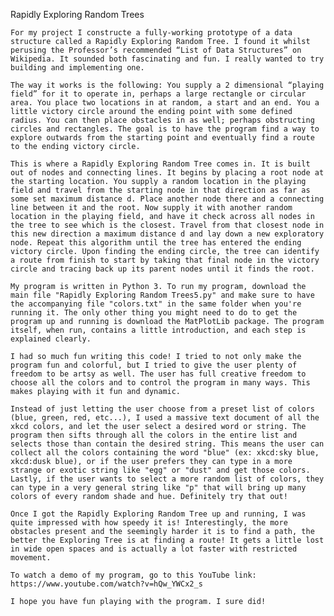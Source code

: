 Rapidly Exploring Random Trees

    For my project I constructe a fully-working prototype of a data structure called a Rapidly Exploring Random Tree. I found it whilst perusing the Professor’s recommended “List of Data Structures” on Wikipedia. It sounded both fascinating and fun. I really wanted to try building and implementing one.

    The way it works is the following: You supply a 2 dimensional “playing field” for it to operate in, perhaps a large rectangle or circular area. You place two locations in at random, a start and an end. You a little victory circle around the ending point with some defined radius. You can then place obstacles in as well; perhaps obstructing circles and rectangles. The goal is to have the program find a way to explore outwards from the starting point and eventually find a route to the ending victory circle.

    This is where a Rapidly Exploring Random Tree comes in. It is built out of nodes and connecting lines. It begins by placing a root node at the starting location. You supply a random location in the playing field and travel from the starting node in that direction as far as some set maximum distance d. Place another node there and a connecting line between it and the root. Now supply it with another random location in the playing field, and have it check across all nodes in the tree to see which is the closest. Travel from that closest node in this new direction a maximum distance d and lay down a new exploratory node. Repeat this algorithm until the tree has entered the ending victory circle. Upon finding the ending circle, the tree can identify a route from finish to start by taking that final node in the victory circle and tracing back up its parent nodes until it finds the root.

    My program is written in Python 3. To run my program, download the main file "Rapidly Exploring Random Trees5.py" and make sure to have the accompanying file "colors.txt" in the same folder when you're running it. The only other thing you might need to do to get the program up and running is download the MatPlotLib package. The program itself, when run, contains a little introduction, and each step is explained clearly.

    I had so much fun writing this code! I tried to not only make the program fun and colorful, but I tried to give the user plenty of freedom to be artsy as well. The user has full creative freedom to choose all the colors and to control the program in many ways. This makes playing with it fun and dynamic.

    Instead of just letting the user choose from a preset list of colors (blue, green, red, etc...), I used a massive text document of all the xkcd colors, and let the user select a desired word or string. The program then sifts through all the colors in the entire list and selects those than contain the desired string. This means the user can collect all the colors containing the word "blue" (ex: xkcd:sky blue, xkcd:dusk blue), or if the user prefers they can type in a more strange or exotic string like "egg" or "dust" and get those colors. Lastly, if the user wants to select a more random list of colors, they can type in a very general string like "p" that will bring up many colors of every random shade and hue. Definitely try that out!
    
    Once I got the Rapidly Exploring Random Tree up and running, I was quite impressed with how speedy it is! Interestingly, the more obstacles present and the seemingly harder it is to find a path, the better the Exploring Tree is at finding a route! It gets a little lost in wide open spaces and is actually a lot faster with restricted movement.

    To watch a demo of my program, go to this YouTube link: https://www.youtube.com/watch?v=hQw_YWCx2_s

    I hope you have fun playing with the program. I sure did!
